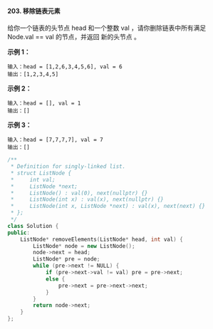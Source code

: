 #### 203. 移除链表元素
给你一个链表的头节点 head 和一个整数 val ，请你删除链表中所有满足 Node.val == val 的节点，并返回 新的头节点 。
 

**示例 1：**
```
输入：head = [1,2,6,3,4,5,6], val = 6
输出：[1,2,3,4,5]
```
**示例 2：**
```
输入：head = [], val = 1
输出：[]
```
**示例 3：**
```
输入：head = [7,7,7,7], val = 7
输出：[]
```

```c++
/**
 * Definition for singly-linked list.
 * struct ListNode {
 *     int val;
 *     ListNode *next;
 *     ListNode() : val(0), next(nullptr) {}
 *     ListNode(int x) : val(x), next(nullptr) {}
 *     ListNode(int x, ListNode *next) : val(x), next(next) {}
 * };
 */
class Solution {
public:
    ListNode* removeElements(ListNode* head, int val) {
        ListNode* node = new ListNode();
        node->next = head;
        ListNode* pre = node;
        while (pre->next != NULL) {
            if (pre->next->val != val) pre = pre->next;
            else {
                pre->next = pre->next->next;
            }
        }
        return node->next;
    }
};
```